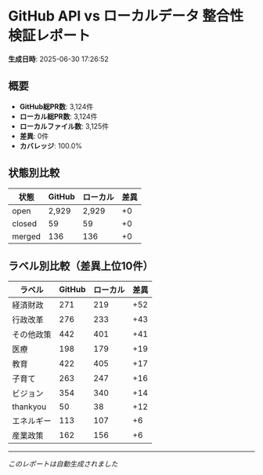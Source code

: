# GitHub API vs ローカルデータ 整合性検証レポート

**生成日時**: 2025-06-30 17:26:52

## 概要

- **GitHub総PR数**: 3,124件
- **ローカル総PR数**: 3,124件
- **ローカルファイル数**: 3,125件
- **差異**: 0件
- **カバレッジ**: 100.0%

## 状態別比較

| 状態 | GitHub | ローカル | 差異 |
|------|--------|----------|------|
| open | 2,929 | 2,929 | +0 |
| closed | 59 | 59 | +0 |
| merged | 136 | 136 | +0 |

## ラベル別比較（差異上位10件）

| ラベル | GitHub | ローカル | 差異 |
|--------|--------|----------|------|
| 経済財政 | 271 | 219 | +52 |
| 行政改革 | 276 | 233 | +43 |
| その他政策 | 442 | 401 | +41 |
| 医療 | 198 | 179 | +19 |
| 教育 | 422 | 405 | +17 |
| 子育て | 263 | 247 | +16 |
| ビジョン | 354 | 340 | +14 |
| thankyou | 50 | 38 | +12 |
| エネルギー | 113 | 107 | +6 |
| 産業政策 | 162 | 156 | +6 |

---
*このレポートは自動生成されました*